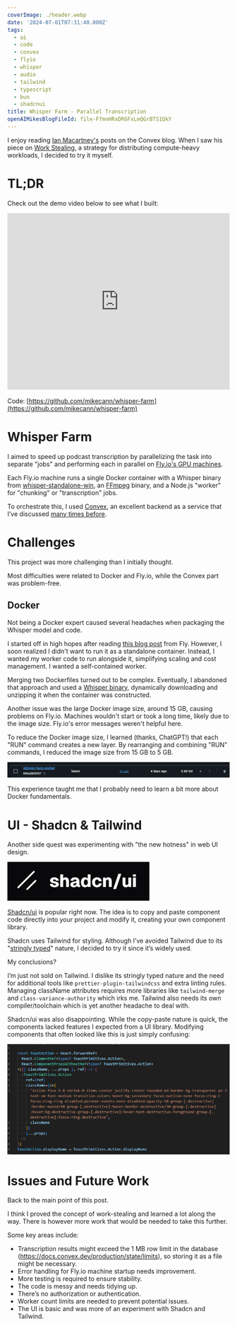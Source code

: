 ```yaml
---
coverImage: ./header.webp
date: '2024-07-01T07:31:40.000Z'
tags:
  - ai
  - code
  - convex
  - flyio
  - whisper
  - audio
  - tailwind
  - typescript
  - bun
  - shadcnui
title: Whisper Farm - Parallel Transcription
openAIMikesBlogFileId: file-FfmnHRxDRGFxLeQGrBTS1QkY
---
```


I enjoy reading [Ian Macartney's](https://stack.convex.dev/author/ian-macartney) posts on the Convex blog. When I saw his piece on [Work Stealing](https://stack.convex.dev/work-stealing), a strategy for distributing compute-heavy workloads, I decided to try it myself.

# TL;DR

Check out the demo video below to see what I built:

<iframe width="100%" height="400" src="https://www.youtube.com/embed/sovYE3sWszY" frameborder="0" allow="accelerometer; autoplay; clipboard-write; encrypted-media; gyroscope; picture-in-picture" allowfullscreen></iframe>

Code: [https://github.com/mikecann/whisper-farm](https://github.com/mikecann/whisper-farm)

# Whisper Farm

I aimed to speed up podcast transcription by parallelizing the task into separate "jobs" and performing each in parallel on [Fly.io's GPU machines](https://fly.io/gpu).

Each Fly.io machine runs a single Docker container with a Whisper binary from [whisper-standalone-win](https://github.com/Purfview/whisper-standalone-win), an [FFmpeg](https://github.com/kribblo/node-ffmpeg-installer) binary, and a Node.js "worker" for "chunking" or "transcription" jobs.

To orchestrate this, I used [Convex](https://convex.dev), an excellent backend as a service that I’ve discussed [many times before](https://mikecann.co.uk/tags/convex).

# Challenges

This project was more challenging than I initially thought.

Most difficulties were related to Docker and Fly.io, while the Convex part was problem-free.

## Docker

Not being a Docker expert caused several headaches when packaging the Whisper model and code.

I started off in high hopes after reading [this blog post](https://fly.io/blog/transcribing-on-fly-gpu-machines/) from Fly. However, I soon realized I didn't want to run it as a standalone container. Instead, I wanted my worker code to run alongside it, simplifying scaling and cost management. I wanted a self-contained worker.

Merging two Dockerfiles turned out to be complex. Eventually, I abandoned that approach and used a [Whisper binary](https://github.com/Purfview/whisper-standalone-win), dynamically downloading and unzipping it when the container was constructed.

Another issue was the large Docker image size, around 15 GB, causing problems on Fly.io. Machines wouldn't start or took a long time, likely due to the image size. Fly.io's error messages weren't helpful here.

To reduce the Docker image size, I learned (thanks, ChatGPT!) that each "RUN" command creates a new layer. By rearranging and combining "RUN" commands, I reduced the image size from 15 GB to 5 GB.

[![](./dockerimagesize.webp)](./dockerimagesize.webp)

This experience taught me that I probably need to learn a bit more about Docker fundamentals.

# UI - Shadcn & Tailwind

Another side quest was experimenting with "the new hotness" in web UI design.

[![](./shadcnui.webp)](./shadcnui.webp)

[Shadcn/ui](https://ui.shadcn.com/) is popular right now. The idea is to copy and paste component code directly into your project and modify it, creating your own component library.

Shadcn uses Tailwind for styling. Although I’ve avoided Tailwind due to its "[stringly typed](https://wiki.c2.com/?StringlyTyped)" nature, I decided to try it since it’s widely used.

My conclusions?

I’m just not sold on Tailwind. I dislike its stringly typed nature and the need for additional tools like `prettier-plugin-tailwindcss` and extra linting rules. Managing className attributes requires more libraries like `tailwind-merge` and `class-variance-authority` which irks me. Tailwind also needs its own compiler/toolchain which is yet another headache to deal with.

Shadcn/ui was also disappointing. While the copy-paste nature is quick, the components lacked features I expected from a UI library. Modifying components that often looked like this is just simply confusing:

[![](./tailwind.png)](./tailwind.png)

# Issues and Future Work

Back to the main point of this post.

I think I proved the concept of work-stealing and learned a lot along the way. There is however more work that would be needed to take this further.

Some key areas include:

- Transcription results might exceed the 1 MB row limit in the database (https://docs.convex.dev/production/state/limits), so storing it as a file might be necessary.
- Error handling for Fly.io machine startup needs improvement.
- More testing is required to ensure stability.
- The code is messy and needs tidying up.
- There’s no authorization or authentication.
- Worker count limits are needed to prevent potential issues.
- The UI is basic and was more of an experiment with Shadcn and Tailwind.
